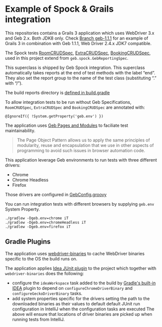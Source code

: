 # Example of Spock & Grails integration 

This repositories contains a Grails 3 application which uses WebDriver 3.x and Geb 2.x. Both JDK8 only. Check [Branch geb-1.1.1](https://github.com/grails-samples/geb-example-grails/tree/geb-1.1.1) for an example of Grails 3 in combination with Geb 1.1.1, Web Driver 2.4.x JDK7 compatible. 

The Spock tests [RoomCRUDSpec](https://github.com/grails-samples/geb-example-grails/blob/master/src/integration-test/groovy/com/test/RoomCRUDSpec.groovy#L17),
[ExtraCRUDSpec](https://github.com/grails-samples/geb-example-grails/blob/master/src/integration-test/groovy/com/test/ExtraCRUDSpec.groovy#L15),
[BookingCRUDSpec](https://github.com/grails-samples/geb-example-grails/blob/master/src/integration-test/groovy/com/test/BookingCRUDSpec.groovy#L15), 
used in this project extend from `geb.spock.GebReportingSpec`.

This superclass is shipped by Geb Spock integration. This superclass automatically takes 
reports at the end of test methods with the label “end”. They also set the report group 
to the name of the test class (substituting “.” with “/”).

The build reports directory is [defined in build.gradle](https://github.com/grails-samples/geb-example-grails/blob/master/build.gradle#L81)

To allow integration tests to be run without Geb Specifications, `RoomCRUDSpec`, `ExtraCRUDSpec` and `BookingCRUDSpec` are annotated with: 

`@IgnoreIf({ !System.getProperty('geb.env') })`
 
The application uses [Geb Pages and Modules](https://github.com/grails-samples/geb-example-grails/tree/master/src/integration-test/groovy/com/test/pages) to faciliate test maintainability.

> The Page Object Pattern allows us to apply the same principles of modularity, reuse and encapsulation that we use in other aspects of programming to avoid such issues in browser automation code.

This application leverage Geb environments to run tests with three different drivers: 

- Chrome 
- Chrome Headless
- Firefox

Those drivers are configured in [GebConfig.groovy](https://github.com/grails-samples/geb-example-grails/blob/master/src/integration-test/resources/GebConfig.groovy)

You can run integration tests with different browsers by supplying `geb.env` System Property. 

`./gradlew -Dgeb.env=chrome iT`  
`./gradlew -Dgeb.env=chromeHeadless iT`  
`./gradlew -Dgeb.env=firefox iT`  

## Gradle Plugins 

The application uses [webdriver-binaries](https://github.com/energizedwork/webdriver-binaries-gradle-plugin) to cache WebDriver binaries specific to the OS the build runs on.
 
The application applies [Idea JUnit plugin](https://github.com/energizedwork/idea-gradle-plugins#idea-junit-plugin) to the project 
which together with `webdriver-binaries` does the following:

- configure the `ideaWorkspace` task added to the build by [Gradle's built-in IDEA](https://docs.gradle.org/current/userguide/idea_plugin.html) plugin to depend on `configureChromeDriverBinary` and `configureGeckoDriverBinary` tasks.
- add system properties specific for the drivers setting the path to the downloaded binaries as their values to default default JUnit run configuration in IntelliJ when the configuration tasks are executed
The above will ensure that locations of driver binaries are picked up when running tests from IntelliJ. 
